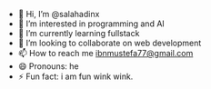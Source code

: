- 👋 Hi, I’m @salahadinx
- 👀 I’m interested in programming and AI 
- 🌱 I’m currently learning fullstack
- 💞️ I’m looking to collaborate on web development
- 📫 How to reach me ibnmustefa77@gmail.com
- 😄 Pronouns: he
- ⚡ Fun fact: i am fun wink wink.

<!---
salahadinx/salahadinx is a ✨ special ✨ repository because its `README.md` (this file) appears on your GitHub profile.
You can click the Preview link to take a look at your changes.
--->
